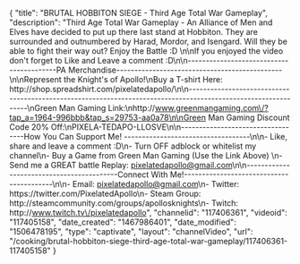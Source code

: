 {
    "title": "BRUTAL HOBBITON SIEGE - Third Age Total War Gameplay",
    "description": "Third Age Total War Gameplay - An Alliance of Men and Elves have decided to put up there last stand at Hobbiton.  They are surrounded and outnumbered by Harad, Mordor, and Isengard.  Will they be able to fight their way out?  Enjoy the Battle :D  \n\nIf you enjoyed the video don't forget to Like and Leave a comment :D\n\n-----------------------------------------PA Merchandise----------------------------------------------\n\nRepresent the Knight's of Apollo!\nBuy a T-shirt Here: http:\/\/shop.spreadshirt.com\/pixelatedapollo\/\n\n---------------------------------------------------------------------------------------------------------------\nGreen Man Gaming Link:\nhttp:\/\/www.greenmangaming.com\/?tap_a=1964-996bbb&tap_s=29753-aa0a78\n\nGreen Man Gaming Discount Code 20% Off:\nPIXELA-TEDAPO-LLOSVE\n\n----------------------------------How You Can Support Me! -----------------------------------\n\n- Like, share and leave a comment :D\n- Turn OFF adblock or whitelist my channel\n- Buy a Game from Green Man Gaming (Use the Link Above) \n- Send me a GREAT battle Replay: pixelatedapollo@gmail.com\n\n------------------------------------------Connect With Me!-----------------------------------------\n\n- Email: pixelatedapollo@gmail.com\n- Twitter: https:\/\/twitter.com\/PixelatedApollo\n- Steam Group:  http:\/\/steamcommunity.com\/groups\/apollosknights\n- Twitch: http:\/\/www.twitch.tv\/pixelatedapollo",
    "channelid": "117406361",
    "videoid": "117405158",
    "date_created": "1467986401",
    "date_modified": "1506478195",
    "type": "captivate",
    "layout": "channelVideo",
    "url": "\/cooking\/brutal-hobbiton-siege-third-age-total-war-gameplay\/117406361-117405158"
}